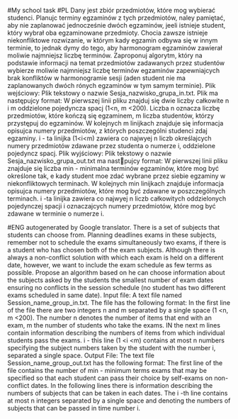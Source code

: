 #My school task
#PL
Dany jest zbiór przedmiotów, które mog wybierać studenci. Planujc terminy
egzaminów z tych przedmiotów, naley pamiętać, aby nie zaplanować jednocześnie
dwóch egzaminów, jeeli istnieje student, który wybrał oba egzaminowane przedmioty.
Chocia zawsze istnieje niekonfliktowe rozwizanie, w którym kady egzamin odbywa
się w innym terminie, to jednak dymy do tego, aby harmonogram egzaminów zawierał
moliwie najmniejsz liczbę terminów. Zaproponuj algorytm, który na podstawie
informacji na temat przedmiotów zadawanych przez studentów wybierze moliwie
najmniejsz liczbę terminów egzaminów zapewniajcych brak konfliktów w
harmonogramie sesji (aden student nie ma zaplanowanych dwóch rónych egzaminów w
tym samym terminie).
Plik wejściowy: Plik tekstowy o nazwie Sesja_nazwisko_grupa_in.txt. Plik ma
następujcy format: W pierwszej linii pliku znajduj się dwie liczby całkowite n i m
oddzielone pojedyncza spacj (1<n, m <200). Liczba n oznacza liczbę przedmiotów, które
kończą się egzaminem, m liczba studentów, którzy przystępuj do egzaminów. W
kolejnych m linijkach znajduje się informacja opisujca numery przedmiotów, z których
poszczególni studenci zdaj egzaminy. i - ta linijka (1<i<m) zawiera co najwyej n liczb
określajcych numery przedmiotów zdawane przez studenta o numerze i, oddzielone
pojedyncz spacj.
Plik wyjściowy: Plik tekstowy o nazwie Sesja_nazwisko_grupa_out.txt ma nastpujcy
format: W pierwszej linii pliku znajduje się liczba min - minimalna terminów
egzaminów, które mog być określone tak, e kady student moe zdać wybrane przez
siebie egzaminy w niekonfliktowych terminach. W kolejnych min linijkach znajduje
informacja opisujca numery przedmiotów, które mog być zdawane w poszczególnych
terminach. i -ta linijka zawiera co najwyej n liczb całkowitych oddzielonych pojedynczej spacji i oznaczajcych numery przedmiotów, które mog być zdawane w terminie o
numerze i.
 
#ENG autogenerated by Google translator.
There is a set of subjects that students can choose from. Planning deadlines
exams in these subjects, remember not to schedule the exams simultaneously
two exams, if there is a student who has chosen both of the exam subjects.
Although there is always a non-conflict solution with which each exam is held
on a different date, however, we want to include the exam schedule
as few terms as possible. Propose an algorithm based on
he can choose information about the subjects asked by the students
the smallest number of exam dates ensuring no conflicts in
the session schedule (no student has two different exams scheduled in
same date).
Input file: A text file named Session_name_group_in.txt. The file has
the following format: In the first line of the file there are two integers n and m
separated by a single space (1 <n, m <200). The number n denotes the number of items that
end with an exam, m the number of students who take the exams. IN
the next m lines contain information describing the numbers of items from which
individual students pass the exams. i - this line (1 <i <m) contains at most n numbers
specifying the subject numbers taken by the student with the number i, separated
a single space.
Output File: The text file Session_name_group_out.txt has the following
format: The first line of the file contains the number of min - minimum terms
exams that may be specified so that each student can pass their choice by
self-exams on non-conflict dates. In the following lines there is
information describing the numbers of subjects that can be taken in each
dates. The i -th line contains at most n integers separated by a single space and denoting the numbers of subjects that can be passed in time
number i.
